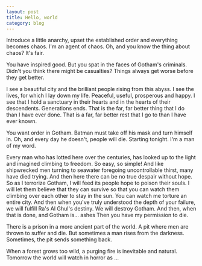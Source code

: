 ```yaml
---
layout: post
title: Hello, world
category: blog
---
```


Introduce a little anarchy, upset the established order and everything becomes chaos. I'm an agent of chaos. Oh, and you know the thing about chaos? It's fair.

You have inspired good. But you spat in the faces of Gotham's criminals. Didn't you think there might be casualties? Things always get worse before they get better.

I see a beautiful city and the brilliant people rising from this abyss. I see the lives, for which I lay down my life. Peaceful, useful, prosperous and happy. I see that I hold a sanctuary in their hearts and in the hearts of their descendents. Generations ends. That is the far, far better thing that I do than I have ever done. That is a far, far better rest that I go to than I have ever known.

You want order in Gotham. Batman must take off his mask and turn himself in. Oh, and every day he doesn't, people will die. Starting tonight. I'm a man of my word.

Every man who has lotted here over the centuries, has looked up to the light and imagined climbing to freedom. So easy, so simple! And like shipwrecked men turning to seawater foregoing uncontrollable thirst, many have died trying. And then here there can be no true despair without hope. So as I terrorize Gotham, I will feed its people hope to poison their souls. I will let them believe that they can survive so that you can watch them climbing over each other to stay in the sun. You can watch me torture an entire city. And then when you've truly understood the depth of your failure, we will fulfill Ra's Al Ghul's destiny. We will destroy Gotham. And then, when that is done, and Gotham is... ashes Then you have my permission to die.

There is a prison in a more ancient part of the world. A pit where men are thrown to suffer and die. But sometimes a man rises from the darkness. Sometimes, the pit sends something back.

When a forest grows too wild, a purging fire is inevitable and natural. Tomorrow the world will watch in horror as ...
